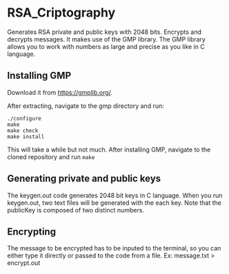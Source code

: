 # RSA_Criptography

Generates RSA private and public keys with 2048 bits. Encrypts and decrypts messages.
It makes use of the GMP library. The GMP library allows you to work with numbers as large and precise as you like in C language. 

## Installing GMP
 Download it from https://gmplib.org/.

 After extracting, navigate to the gmp directory and run:
 
 ``` 
 ./configure
make
make check
make install 
```


This will take a while but not much.
After installing GMP, navigate to the cloned repository and run ``` make ```


## Generating private and public keys
The keygen.out code generates 2048 bit keys in C language. When you run keygen.out, two text files will be generated with the each key. Note that the publicKey is composed of two distinct numbers. 


## Encrypting
The message to be encrypted has to be inputed to the terminal, so you can either type it directly or passed to the code from a file. Ex:
message.txt > encrypt.out
